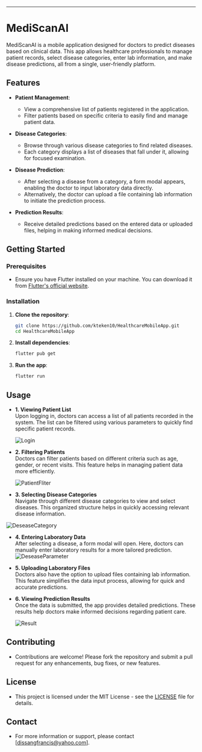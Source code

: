 
---

# MediScanAI

MediScanAI is a mobile application designed for doctors to predict diseases based on clinical data. This app allows healthcare professionals to manage patient records, select disease categories, enter lab information, and make disease predictions, all from a single, user-friendly platform.

## Features

- **Patient Management**:  
   - View a comprehensive list of patients registered in the application.  
   - Filter patients based on specific criteria to easily find and manage patient data.

- **Disease Categories**:  
   - Browse through various disease categories to find related diseases.  
   - Each category displays a list of diseases that fall under it, allowing for focused examination.

- **Disease Prediction**:  
   - After selecting a disease from a category, a form modal appears, enabling the doctor to input laboratory data directly.  
   - Alternatively, the doctor can upload a file containing lab information to initiate the prediction process.

- **Prediction Results**:  
   - Receive detailed predictions based on the entered data or uploaded files, helping in making informed medical decisions.

## Getting Started

### Prerequisites

- Ensure you have Flutter installed on your machine. You can download it from [Flutter's official website](https://flutter.dev/docs/get-started/install).

### Installation

1. **Clone the repository**:
   ```bash
   git clone https://github.com/kteken10/HealthcareMobileApp.git
   cd HealthcareMobileApp
   ```

2. **Install dependencies**:
   ```bash
   flutter pub get
   ```

3. **Run the app**:
   ```bash
   flutter run
   ```

## Usage

- **1. Viewing Patient List**  
  Upon logging in, doctors can access a list of all patients recorded in the system. The list can be filtered using various parameters to quickly find specific patient records.

  ![Login](https://github.com/user-attachments/assets/6a501355-f62d-4603-8b70-9f7f2bd26640)

- **2. Filtering Patients**  
  Doctors can filter patients based on different criteria such as age, gender, or recent visits. This feature helps in managing patient data more efficiently.

  ![PatientFliter](https://github.com/user-attachments/assets/ff81d28e-8986-48ce-a02a-983e87d392ae)

- **3. Selecting Disease Categories**  
  Navigate through different disease categories to view and select diseases. This organized structure helps in quickly accessing relevant disease information.

![DeseaseCategory](https://github.com/user-attachments/assets/fde0e15a-7a96-472e-86a4-976df48613a8)

- **4. Entering Laboratory Data**  
  After selecting a disease, a form modal will open. Here, doctors can manually enter laboratory results for a more tailored prediction.
![DeseaseParameter](https://github.com/user-attachments/assets/79fa45f6-9e33-4fa4-8126-de8c71dd2165)

- **5. Uploading Laboratory Files**  
  Doctors also have the option to upload files containing lab information. This feature simplifies the data input process, allowing for quick and accurate predictions.


  

- **6. Viewing Prediction Results**  
  Once the data is submitted, the app provides detailed predictions. These results help doctors make informed decisions regarding patient care.

  ![Result](https://github.com/user-attachments/assets/4bb19b30-436a-4d4b-8969-461301952d06)


## Contributing

- Contributions are welcome! Please fork the repository and submit a pull request for any enhancements, bug fixes, or new features.

## License

- This project is licensed under the MIT License - see the [LICENSE](LICENSE) file for details.

## Contact

- For more information or support, please contact [dissangfrancis@yahoo.com].
